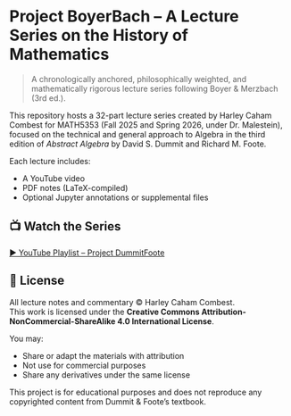 
# Project BoyerBach – A Lecture Series on the History of Mathematics

> A chronologically anchored, philosophically weighted, and mathematically rigorous lecture series following Boyer & Merzbach (3rd ed.).

This repository hosts a 32-part lecture series created by Harley Caham Combest for MATH5353 (Fall 2025 and Spring 2026, under Dr. Malestein), focused on the technical and general approach to Algebra in the third edition of *Abstract Algebra* by David S. Dummit and Richard M. Foote.

Each lecture includes:
- A YouTube video
- PDF notes (LaTeX-compiled)
- Optional Jupyter annotations or supplemental files

## 📺 Watch the Series

[▶️ YouTube Playlist – Project DummitFoote]()

## 📜 License

All lecture notes and commentary © Harley Caham Combest.  
This work is licensed under the **Creative Commons Attribution-NonCommercial-ShareAlike 4.0 International License**.

You may:
- Share or adapt the materials with attribution
- Not use for commercial purposes
- Share any derivatives under the same license

This project is for educational purposes and does not reproduce any copyrighted content from Dummit & Foote’s textbook.
